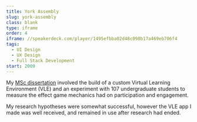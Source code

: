 ```yaml
---
title: York Assembly
slug: york-assembly
class: blank
type: iframe
order: 4
iframe: //speakerdeck.com/player/1495efbba02d48c098b17a469eb706f4
tags:
  - UI Design
  - UX Design
  - Full Stack Development
start: 2009
---
```

My [MSc dissertation](/assets/files/game_mechanics_vle.pdf) involved the build of a custom Virtual Learning Environment (VLE) and an experiment with 107 undergraduate students to measure the effect game mechanics had on participation and engagement.

My research hypotheses were somewhat successful, however the VLE app I made was well received, and remained in use after research had ended.
